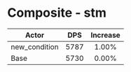 # Composite - stm
| Actor | DPS | Increase |
|---|:---:|:---:|
|new_condition|5787|1.00%|
|Base|5730|0.00%|
